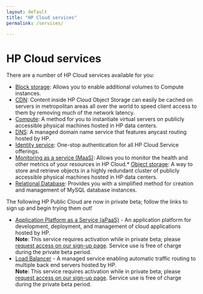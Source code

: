 ```yaml
---
layout: default
title: "HP Cloud services"
permalink: /services/

---
```

# HP Cloud services

There are a number of HP Cloud services available for you: 

* [Block storage](/block-storage/): Allows you to enable additional volumes to Compute instances.
* [CDN](/cdn/): Content inside HP Cloud Object Storage can easily be cached on servers in metropolitan areas all over the world to speed client access to them by removing much of the network latency.
* [Compute](/compute/): A method for you to instantiate virtual servers on publicly accessible physical machines hosted in HP data centers.
* [DNS](/dns/): A managed domain name service that features anycast routing hosted by HP.
* [Identity service](/identity/): One-stop authentication for all HP Cloud Service offerings.
* [Monitoring as a service (MaaS)](/maas/): Allows you to monitor  the health and other metrics of your resources in HP Cloud.* [Object storage](/object-storage/): A way to store and retrieve objects in a highly redundant cluster of publicly accessible physical machines hosted in HP data centers. 
* [Relational Database](/dbaas/): Provides you with a simplified method for creation and management of MySQL database instances.

The following HP Public Cloud are now in private beta; follow the links to sign up and begin trying them out!

* [Application Platform as a Service (aPaaS)](/apaas/) - An application platform for development, deployment, and management of cloud applications hosted by HP.<br>
  **Note**: This service requires activation while in private beta; please [request access on our sign-up page](https://apaas.hpcloud.com/shared/free-private-beta/signup).  Service use is free of charge during the private beta period.
* [Load Balancer](/lbaas/) -  A managed service enabling automatic traffic routing to multiple back end servers hosted by HP.<br>
  **Note**: This service requires activation while in private beta; please [request access on our sign-up page](https://horizon.hpcloud.com/landing/pbr/hpext:lbaas).  Service use is free of charge during the private beta period.

